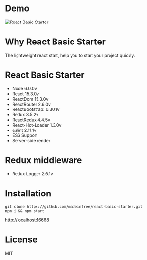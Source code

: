 # Demo
![React Basic Starter](http://i.imgur.com/Gu7lMLU.png)

# Why React Basic Starter
The lightweight react start, help you to start your project quickly.

# React Basic Starter
* Node 6.0.0v
* React 15.3.0v
* ReactDom 15.3.0v
* ReactRouter 2.6.0v
* ReactBootstrap: 0.30.1v
* Redux 3.5.2v
* ReactRedux 4.4.5v
* React-Hot-Loader 1.3.0v
* eslint 2.11.1v
* ES6 Support
* Server-side render

# Redux middleware
* Redux Logger 2.6.1v

# Installation
```
git clone https://github.com/madeinfree/react-basic-starter.git
npm i && npm start
```
[http://localhost:16668](http://localhost:16668)

# License
MIT
